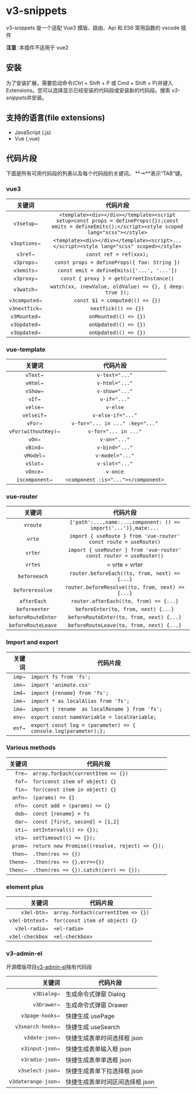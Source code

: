 # v3-snippets

v3-snippets 是一个适配 Vue3 模版、路由、Api 和 ES6 常用函数的 vscode 插件

**注意** :本插件不适用于 vue2

## 安装

为了安装扩展，需要启动命令(Ctrl + Shift + P 或 Cmd + Shift + P)并键入 Extensions。您可以选择显示已经安装的代码段或安装新的代码段。搜索 *v3-snippets*并安装。

## 支持的语言(file extensions)

- JavaScript (.js)
- Vue (.vue)

## 代码片段

下面是所有可用代码段的列表以及每个代码段的关键词。 **⇥**表示“TAB”键。

### vue3

|    关键词     |                                                                       代码片段                                                                        |
| :-----------: | :---------------------------------------------------------------------------------------------------------------------------------------------------: |
|  `v3setup→`   | `<template><div></div></template><script setup>const props = defineProps({});const emits = defineEmits();</script><style scoped lang="scss"></style>` |
| `v3options→`  |                               `<template><div></div></template><script>...</script><style lang="scss" scoped></style>`                                |
|   `v3ref→`    |                                                                `const ref = ref(xxx);`                                                                |
|  `v3props→`   |                                                     `const props = defineProps({ foo: String })`                                                      |
|  `v3emits→`   |                                                      `const emit = defineEmits(['...', '...'])`                                                       |
|  `v3proxy→`   |                                                       `const { proxy } = getCurrentInstance()`                                                        |
|  `v3watch→`   |                                               `watch(xx, (newValue, oldValue) => {}, { deep: true });`                                                |
| `v3computed→` |                                                            `const $1 = computed(() => {})`                                                            |
| `v3nextTick→` |                                                                 `nextTick(() => {})`                                                                  |
| `v3Mounted→`  |                                                                 `onMounted(() => {})`                                                                 |
| `v3Updated→`  |                                                                 `onUpdated(() => {})`                                                                 |
| `v3Updated→`  |                                                                 `onUpdated(() => {})`                                                                 |

### vue-template

|       关键词        |              代码片段               |
| :-----------------: | :---------------------------------: |
|      `vText→`       |           `v-text="..."`            |
|      `vHtml→`       |           `v-html="..."`            |
|      `vShow→`       |           `v-show="..."`            |
|       `vIf→`        |            `v-if="..."`             |
|      `velse→`       |              `v-else`               |
|     `velseif→`      |          `v-else-if="..."`          |
|       `vFor→`       |   `v-for="... in ..." :key="..."`   |
| `vFor(withoutKey)→` |        `v-for="... in ..."`         |
|       `vOn→`        |            `v-on="..."`             |
|      `vBind→`       |           `v-bind="..."`            |
|      `vModel→`      |           `v-model="..."`           |
|      `vSlot→`       |           `v-slot="..."`            |
|      `vOnce→`       |              `v-once`               |
|   `iscomponent→`    | `<component :is="..."></component>` |

### vue-router

|       关键词       |                              代码片段                               |
| :----------------: | :-----------------------------------------------------------------: |
|      `vroute`      |   `{'path':...,name:...,component: () => import('...')},mate:...`   |
|       `vrte`       |  `import { useRoute } from 'vue-router' const route = useRoute()`   |
|      `vrter`       | `import { useRouter } from 'vue-router' const router = useRouter()` |
|      `vrtes`       |                           = vrte + vrter                            |
|    `beforeeach`    |            `router.beforeEach((to, from, next) =>{...}`             |
|  `beforeresolve`   |          `router.beforeResolve((to, from, next) => {...}`           |
|    `afterEach`     |               `router.afterEach((to, from) => {...}`                |
|   `beforeenter`    |                 `beforeEnter(to, from, next) {...}`                 |
| `beforeRouteEnter` |              `beforeRouteEnter(to, from, next) {...}`               |
| `beforeRouteLeave` |              `beforeRouteLeave(to, from, next) {...}`               |

### Import and export

| 关键词 | 代码片段                                                        |
| -----: | --------------------------------------------------------------- |
| `imp→` | `import fs from 'fs';`                                          |
| `imn→` | `import 'animate.css'`                                          |
| `imd→` | `import {rename} from 'fs';`                                    |
| `ime→` | `import * as localAlias from 'fs';`                             |
| `ima→` | `import { rename  as localRename } from 'fs';`                  |
| `env→` | `export const nameVariable = localVariable;`                    |
| `enf→` | `export const log = (parameter) => { console.log(parameter);};` |

### Various methods

|   关键词 | 代码片段                                       |
| -------: | ---------------------------------------------- |
|   `fre→` | `array.forEach(currentItem => {})`             |
|   `fof→` | `for(const item of object) {}`                 |
|   `fin→` | `for(const item in object) {}`                 |
|  `anfn→` | `(params) => {}`                               |
|   `nfn→` | `const add = (params) => {}`                   |
|   `dob→` | `const {rename} = fs`                          |
|   `dar→` | `const [first, second] = [1,2]`                |
|   `sti→` | `setInterval(() => {});`                       |
|   `sto→` | `setTimeout(() => {});`                        |
|  `prom→` | `return new Promise((resolve, reject) => {});` |
|  `then→` | `.then(res => {})`                             |
| `thene→` | `.then(res => {},err=>{})`                     |
| `thenc→` | `.then(res => {}).catch((err) => {});`         |

### element plus

|          关键词 | 代码片段                           |
| --------------: | ---------------------------------- |
|     `v3el-btn→` | `array.forEach(currentItem => {})` |
| `v3el-btntext→` | `for(const item of object) {}`     |
|   `v3el-radio→` | `<el-radio>`                       |
| `v3el-checkbox` | `<el-checkbox>`                    |

### v3-admin-el

开源模版项目[v3-admin-el](https://huxc.github.io/v3Press/)独有代码段

|              关键词 | 代码片段                        |
| ------------------: | ------------------------------- |
|         `v3Dialog→` | 生成命令式弹窗 Dialog           |
|         `v3Drawer→` | 生成命令式弹窗 Drawer           |
|     `v3page-hooks→` | 快捷生成 usePage                |
|   `v3search-hooks→` | 快捷生成 useSearch              |
|      `v3date-json→` | 快捷生成表单时间选择框 json     |
|     `v3input-json→` | 快捷生成表单输入框 json         |
|     `v3radio-json→` | 快捷生成表单单选框 json         |
|    `v3select-json→` | 快捷生成表单下拉选择框 json     |
| `v3daterange-json→` | 快捷生成表单时间区间选择框 json |
